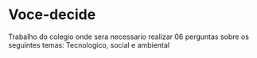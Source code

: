 # Voce-decide
Trabalho do colegio onde sera necessario realizar 06 perguntas sobre os seguintes temas: Tecnologico, social e ambiental
